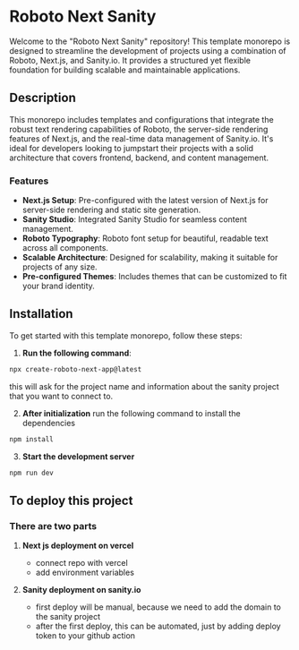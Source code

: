 # Roboto Next Sanity

Welcome to the "Roboto Next Sanity" repository! This template monorepo is designed to streamline the development of projects using a combination of Roboto, Next.js, and Sanity.io. It provides a structured yet flexible foundation for building scalable and maintainable applications.

## Description

This monorepo includes templates and configurations that integrate the robust text rendering capabilities of Roboto, the server-side rendering features of Next.js, and the real-time data management of Sanity.io. It's ideal for developers looking to jumpstart their projects with a solid architecture that covers frontend, backend, and content management.

### Features

- **Next.js Setup**: Pre-configured with the latest version of Next.js for server-side rendering and static site generation.
- **Sanity Studio**: Integrated Sanity Studio for seamless content management.
- **Roboto Typography**: Roboto font setup for beautiful, readable text across all components.
- **Scalable Architecture**: Designed for scalability, making it suitable for projects of any size.
- **Pre-configured Themes**: Includes themes that can be customized to fit your brand identity.

## Installation

To get started with this template monorepo, follow these steps:

1. **Run the following command**:

```bash
npx create-roboto-next-app@latest 
```

this will ask for the project name and information about the sanity project that you want to connect to.

2. **After initialization**
  run the following command to install the dependencies

```bash
npm install
```
3. **Start the development server**

```bash
npm run dev
```

## To deploy this project

### There are two parts 

1. **Next js deployment on vercel**

    - connect repo with vercel 
    - add environment variables

2. **Sanity deployment on sanity.io**

    - first deploy will be manual, because we need to add the domain to the sanity project
    - after the first deploy, this can be automated, just by adding deploy token to your github action
